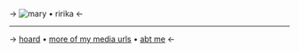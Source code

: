 -> ![mary • ririka](https://cdn.discordapp.com/attachments/852782813186490408/1125568518700675102/IMG_9599.gif) <-


***
-> [hoard](https://rentry.co/angelstruck) • [more of my media urls](https://rentry.co/mediaurls) • [abt me](https://rentry.co/aboutsera) <-